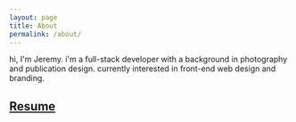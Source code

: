 ```yaml
---
layout: page
title: About
permalink: /about/
---
```


hi, I'm Jeremy. i'm a full-stack developer with a background in photography and publication design. currently interested in front-end web design and branding.

## [Resume](/JSparagon-resume-202008.docx)
